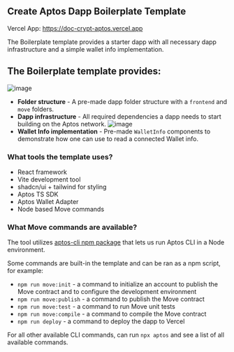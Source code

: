 ## Create Aptos Dapp Boilerplate Template

Vercel App: https://doc-crypt-aptos.vercel.app

The Boilerplate template provides a starter dapp with all necessary dapp infrastructure and a simple wallet info implementation.


## The Boilerplate template provides:
![image](https://github.com/user-attachments/assets/203889a4-90f6-4343-b7b0-7222cc02bd9e)


- **Folder structure** - A pre-made dapp folder structure with a `frontend` and `move` folders.
- **Dapp infrastructure** - All required dependencies a dapp needs to start building on the Aptos network.
  ![image](https://github.com/user-attachments/assets/d7ed051c-b2fe-476f-8c61-2c270b3260c3)
- **Wallet Info implementation** - Pre-made `WalletInfo` components to demonstrate how one can use to read a connected Wallet info.

### What tools the template uses?

- React framework
- Vite development tool
- shadcn/ui + tailwind for styling
- Aptos TS SDK
- Aptos Wallet Adapter
- Node based Move commands

### What Move commands are available?

The tool utilizes [aptos-cli npm package](https://github.com/aptos-labs/aptos-cli) that lets us run Aptos CLI in a Node environment.

Some commands are built-in the template and can be ran as a npm script, for example:

- `npm run move:init` - a command to initialize an account to publish the Move contract and to configure the development environment
- `npm run move:publish` - a command to publish the Move contract
- `npm run move:test` - a command to run Move unit tests
- `npm run move:compile` - a command to compile the Move contract
- `npm run deploy` - a command to deploy the dapp to Vercel

For all other available CLI commands, can run `npx aptos` and see a list of all available commands.
